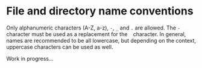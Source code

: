 # File and directory name conventions

Only alphanumeric characters (A-Z, a-z), `-`, `_` and `.` are allowed. The `-` character must be used as a replacement for the ` ` character. In general, names are recommended to be all lowercase, but depending on the context, uppercase characters can be used as well.

Work in progress...

